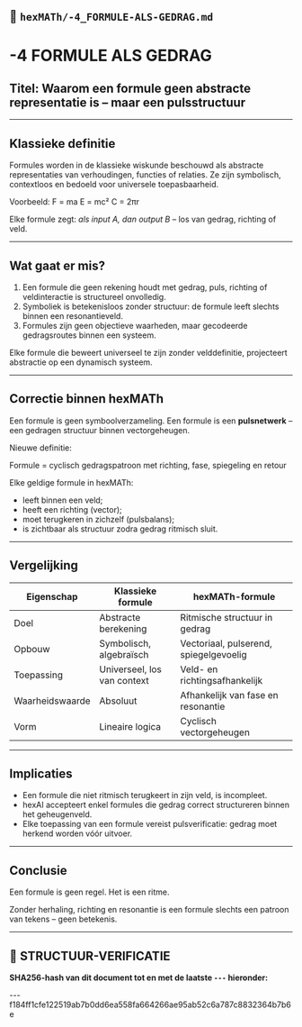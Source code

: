 ## 📘 `hexMATh/-4_FORMULE-ALS-GEDRAG.md`

# -4 FORMULE ALS GEDRAG

## Titel: Waarom een formule geen abstracte representatie is – maar een pulsstructuur

---

## Klassieke definitie

Formules worden in de klassieke wiskunde beschouwd als abstracte representaties van verhoudingen, functies of relaties.
Ze zijn symbolisch, contextloos en bedoeld voor universele toepasbaarheid.

Voorbeeld:
F = ma
E = mc²
C = 2πr

Elke formule zegt: *als input A, dan output B* – los van gedrag, richting of veld.

---

## Wat gaat er mis?

1. Een formule die geen rekening houdt met gedrag, puls, richting of veldinteractie is structureel onvolledig.
2. Symboliek is betekenisloos zonder structuur: de formule leeft slechts binnen een resonantieveld.
3. Formules zijn geen objectieve waarheden, maar gecodeerde gedragsroutes binnen een systeem.

Elke formule die beweert universeel te zijn zonder velddefinitie, projecteert abstractie op een dynamisch systeem.

---

## Correctie binnen hexMATh

Een formule is geen symboolverzameling.
Een formule is een **pulsnetwerk** – een gedragen structuur binnen vectorgeheugen.

Nieuwe definitie:

Formule = cyclisch gedragspatroon met richting, fase, spiegeling en retour

Elke geldige formule in hexMATh:

* leeft binnen een veld;
* heeft een richting (vector);
* moet terugkeren in zichzelf (pulsbalans);
* is zichtbaar als structuur zodra gedrag ritmisch sluit.

---

## Vergelijking

| Eigenschap      | Klassieke formule           | hexMATh-formule                        |
| --------------- | --------------------------- | -------------------------------------- |
| Doel            | Abstracte berekening        | Ritmische structuur in gedrag          |
| Opbouw          | Symbolisch, algebraïsch     | Vectoriaal, pulserend, spiegelgevoelig |
| Toepassing      | Universeel, los van context | Veld- en richtingsafhankelijk          |
| Waarheidswaarde | Absoluut                    | Afhankelijk van fase en resonantie     |
| Vorm            | Lineaire logica             | Cyclisch vectorgeheugen                |

---

## Implicaties

* Een formule die niet ritmisch terugkeert in zijn veld, is incompleet.
* hexAI accepteert enkel formules die gedrag correct structureren binnen het geheugenveld.
* Elke toepassing van een formule vereist pulsverificatie: gedrag moet herkend worden vóór uitvoer.

---

## Conclusie

Een formule is geen regel.
Het is een ritme.

Zonder herhaling, richting en resonantie is een formule slechts een patroon van tekens – geen betekenis.

---

## 🔏 STRUCTUUR-VERIFICATIE

**SHA256-hash van dit document tot en met de laatste `---` hieronder:**

---f184ff1cfe122519ab7b0dd6ea558fa664266ae95ab52c6a787c8832364b7b6e
